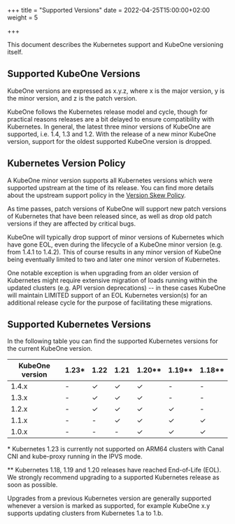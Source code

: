 +++
title = "Supported Versions"
date = 2022-04-25T15:00:00+02:00
weight = 5

+++

This document describes the Kubernetes support and KubeOne versioning itself.

## Supported KubeOne Versions

KubeOne versions are expressed as x.y.z, where x is the major version, y is the
minor version, and z is the patch version.

KubeOne follows the Kubernetes release model and cycle, though for practical reasons
releases are a bit delayed to ensure compatibility with Kubernetes. In general,
the latest three minor versions of KubeOne are supported, i.e. 1.4, 1.3 and 1.2.
With the release of a new minor KubeOne version, support for the oldest supported
KubeOne version is dropped.

## Kubernetes Version Policy

A KubeOne minor version supports all Kubernetes versions which were supported upstream
at the time of its release. You can find more details about the upstream support
policy in the [Version Skew Policy](https://kubernetes.io/docs/setup/release/version-skew-policy/#supported-versions).

As time passes, patch versions of KubeOne will support new patch versions of Kubernetes
that have been released since, as well as drop old patch versions if they are
affected by critical bugs.

KubeOne will typically drop support of minor versions of Kubernetes which have gone EOL,
even during the lifecycle of a KubeOne minor version (e.g. from 1.4.1 to 1.4.2).
This of course results in any minor version of KubeOne being eventually limited to two
and later one minor version of Kubernetes.

One notable exception is when upgrading from an older version of Kubernetes might
require extensive migration of loads running within the updated clusters (e.g. API
version deprecations) -- in these cases KubeOne will maintain LIMITED support of an EOL
Kubernetes version(s) for an additional release cycle for the purpose of facilitating
these migrations.

## Supported Kubernetes Versions

In the following table you can find the supported Kubernetes versions for the
current KubeOne version.

| KubeOne version | 1.23\* | 1.22 | 1.21 | 1.20\*\* | 1.19\*\*   | 1.18\*\*   |
| ----------- | ------ | ---- | ---- | -------- | ---------- | ---------- |
| 1.4.x      | -      | ✓    | ✓    | ✓        | -          | -          |
| 1.3.x      | -      | ✓    | ✓    | ✓        | -          | -          |
| 1.2.x      | -      | ✓    | ✓    | ✓        | ✓          | -          |
| 1.1.x      | -      | -    | ✓    | ✓        | ✓          | ✓          |
| 1.0.x      | -      | -    | -    | ✓        | ✓          | ✓          |

\* Kubernetes 1.23 is currently not supported on ARM64 clusters with Canal CNI
and kube-proxy running in the IPVS mode.

\*\* Kubernetes 1.18, 1.19 and 1.20 releases have reached End-of-Life (EOL). We
strongly recommend upgrading to a supported Kubernetes release as soon as
possible.

Upgrades from a previous Kubernetes version are generally supported whenever a
version is marked as supported, for example KubeOne x.y supports updating clusters
from Kubernetes 1.a to 1.b.
